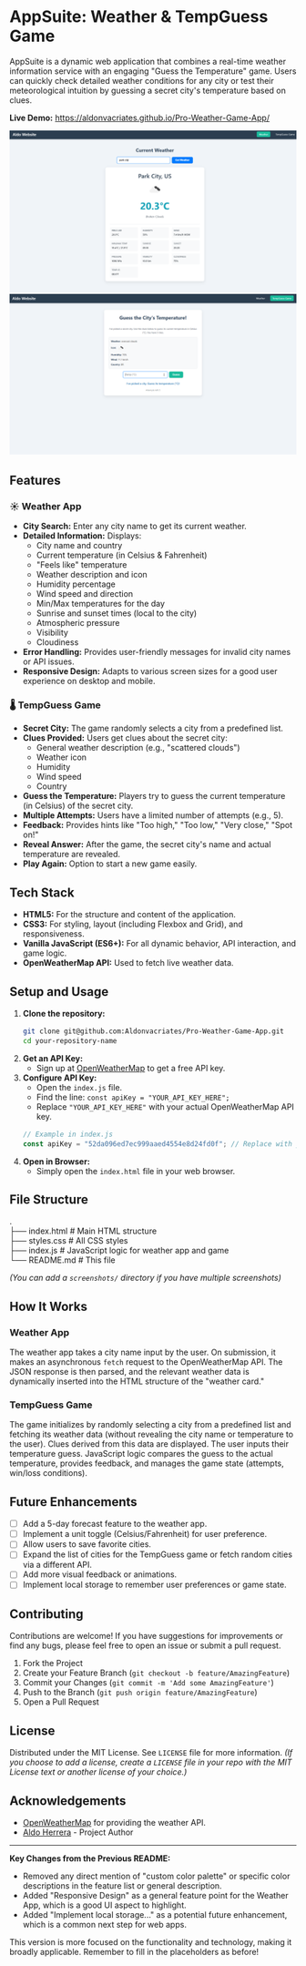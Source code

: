 # AppSuite: Weather & TempGuess Game

AppSuite is a dynamic web application that combines a real-time weather information service with an engaging "Guess the Temperature" game. Users can quickly check detailed weather conditions for any city or test their meteorological intuition by guessing a secret city's temperature based on clues.

**Live Demo:** https://aldonvacriates.github.io/Pro-Weather-Game-App/

![AppSuite Screenshot](images\weather.png)
![AppSuite Screenshot](images\weathe_game.png)

## Features

### ☀️ Weather App
*   **City Search:** Enter any city name to get its current weather.
*   **Detailed Information:** Displays:
    *   City name and country
    *   Current temperature (in Celsius & Fahrenheit)
    *   "Feels like" temperature
    *   Weather description and icon
    *   Humidity percentage
    *   Wind speed and direction
    *   Min/Max temperatures for the day
    *   Sunrise and sunset times (local to the city)
    *   Atmospheric pressure
    *   Visibility
    *   Cloudiness
*   **Error Handling:** Provides user-friendly messages for invalid city names or API issues.
*   **Responsive Design:** Adapts to various screen sizes for a good user experience on desktop and mobile.

### 🌡️ TempGuess Game
*   **Secret City:** The game randomly selects a city from a predefined list.
*   **Clues Provided:** Users get clues about the secret city:
    *   General weather description (e.g., "scattered clouds")
    *   Weather icon
    *   Humidity
    *   Wind speed
    *   Country
*   **Guess the Temperature:** Players try to guess the current temperature (in Celsius) of the secret city.
*   **Multiple Attempts:** Users have a limited number of attempts (e.g., 5).
*   **Feedback:** Provides hints like "Too high," "Too low," "Very close," "Spot on!"
*   **Reveal Answer:** After the game, the secret city's name and actual temperature are revealed.
*   **Play Again:** Option to start a new game easily.


## Tech Stack

*   **HTML5:** For the structure and content of the application.
*   **CSS3:** For styling, layout (including Flexbox and Grid), and responsiveness.
*   **Vanilla JavaScript (ES6+):** For all dynamic behavior, API interaction, and game logic.
*   **OpenWeatherMap API:** Used to fetch live weather data.

## Setup and Usage

1.  **Clone the repository:**
    ```bash
    git clone git@github.com:Aldonvacriates/Pro-Weather-Game-App.git
    cd your-repository-name
    ```
2.  **Get an API Key:**
    *   Sign up at [OpenWeatherMap](https://openweathermap.org/appid) to get a free API key.
3.  **Configure API Key:**
    *   Open the `index.js` file.
    *   Find the line: `const apiKey = "YOUR_API_KEY_HERE";`
    *   Replace `"YOUR_API_KEY_HERE"` with your actual OpenWeatherMap API key.
    ```javascript
    // Example in index.js
    const apiKey = "52da096ed7ec999aaed4554e8d24fd0f"; // Replace with your key!
    ```
4.  **Open in Browser:**
    *   Simply open the `index.html` file in your web browser.

## File Structure

.<br>
├── index.html # Main HTML structure <br>
├── styles.css # All CSS styles<br>
├── index.js # JavaScript logic for weather app and game<br>
└── README.md # This file<br>

*(You can add a `screenshots/` directory if you have multiple screenshots)*

## How It Works

### Weather App
The weather app takes a city name input by the user. On submission, it makes an asynchronous `fetch` request to the OpenWeatherMap API. The JSON response is then parsed, and the relevant weather data is dynamically inserted into the HTML structure of the "weather card."

### TempGuess Game
The game initializes by randomly selecting a city from a predefined list and fetching its weather data (without revealing the city name or temperature to the user). Clues derived from this data are displayed. The user inputs their temperature guess. JavaScript logic compares the guess to the actual temperature, provides feedback, and manages the game state (attempts, win/loss conditions).

## Future Enhancements 

*   [ ] Add a 5-day forecast feature to the weather app.
*   [ ] Implement a unit toggle (Celsius/Fahrenheit) for user preference.
*   [ ] Allow users to save favorite cities.
*   [ ] Expand the list of cities for the TempGuess game or fetch random cities via a different API.
*   [ ] Add more visual feedback or animations.
*   [ ] Implement local storage to remember user preferences or game state.

## Contributing 

Contributions are welcome! If you have suggestions for improvements or find any bugs, please feel free to open an issue or submit a pull request.

1.  Fork the Project
2.  Create your Feature Branch (`git checkout -b feature/AmazingFeature`)
3.  Commit your Changes (`git commit -m 'Add some AmazingFeature'`)
4.  Push to the Branch (`git push origin feature/AmazingFeature`)
5.  Open a Pull Request

## License 

Distributed under the MIT License. See `LICENSE` file for more information.
*(If you choose to add a license, create a `LICENSE` file in your repo with the MIT License text or another license of your choice.)*

## Acknowledgements

*   [OpenWeatherMap](https://openweathermap.org/) for providing the weather API.
*   [Aldo Herrera](https://github.com/Aldonvacriates) - Project Author

---

**Key Changes from the Previous README:**

*   Removed any direct mention of "custom color palette" or specific color descriptions in the feature list or general description.
*   Added "Responsive Design" as a general feature point for the Weather App, which is a good UI aspect to highlight.
*   Added "Implement local storage..." as a potential future enhancement, which is a common next step for web apps.

This version is more focused on the functionality and technology, making it broadly applicable. Remember to fill in the placeholders as before!